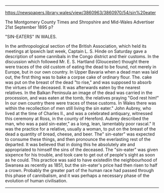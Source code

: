 
---

https://newspapers.library.wales/view/3860963/3860970/54/sin%20eater

The Montgomery County Times and Shropshire and Mid-Wales Advertiser
21st September 1895
p?

"SIN-EATERS" IN WALES.

In the anthropological section of the British Association, which held its meetings at Ipswich last week, Captain L. S. Hinde on Saturday gave a description of some cannibals in the Congo district and their customs. In the discussion which followed Mr. E. S. Hartland (Gloucester) thought there were traces of the old custom of eating the dead to be found, not merely in Europe, but in our own country. In Upper Bavaria when a dead man was laid out, the first thing was to bake a corpse cake of ordinary flour. The. cake was put on the breast of the dead "to rise," and was supposed to absorb the virtues of the deceased. It was afterwards eaten by the nearest relatives. In the Balkan Peninsula an image of the dead was carried in the procession, and was eaten at the tomb, the relatives praying "God rest him!" In our own country there were traces of these customs. In Wales there was within the recollection of men still living the sin eater." John Aubrey, who lived at the time of Charles II., and was a celebrated antiquary, witnessed this ceremony at Ross, in the county of Hereford. Aubrey described the man, who was a paid sin-eater," as a long, lean, lamentably poor rascal." It was the practice for a relative, usually a woman, to put on the breast of the dead a quantity of bread, cheese, and beer. The" sin-eater" was expected to consume these things, and then pronounce the everlasting rest of the departed. It was believed that in doing this he absolutely ate and appropriated to himself the sins of the deceased. The "sin-eater" was given sixpence for his trouble, and took care to get out of people's sight as soon as he could. This practice was said to have existedlin the neighbourhood of Swansea as recently as 1851, but the sin-eater's price had then risen to half a crown. Probably the greater part of the human race had passed through this phase of cannibalism, and it was perhaps a necessary phase of the evolution of human civilisation.

---



